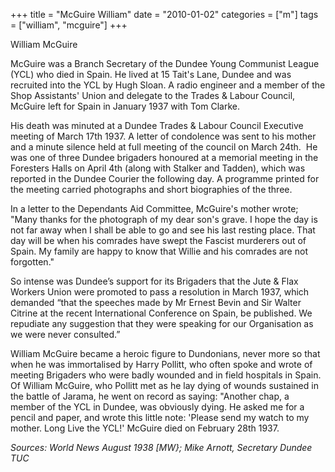 +++
title = "McGuire William"
date = "2010-01-02"
categories = ["m"]
tags = ["william", "mcguire"]
+++

William McGuire

McGuire was a Branch Secretary of the Dundee Young Communist League (YCL) who died in Spain. He lived at 15 Tait's Lane, Dundee and was recruited into the YCL by Hugh Sloan. A radio engineer and a member of the Shop Assistants' Union and delegate to the Trades & Labour Council, McGuire left for Spain in January 1937 with Tom Clarke. 

His death was minuted at a Dundee Trades & Labour Council Executive meeting of March 17th 1937. A letter of condolence was sent to his mother and a minute silence held at full meeting of the council on March 24th.  He was one of three Dundee brigaders honoured at a memorial meeting in the Foresters Halls on April 4th (along with Stalker and Tadden), which was reported in the Dundee Courier the following day. A programme printed for the meeting carried photographs and short biographies of the three.

In a letter to the Dependants Aid Committee, McGuire's mother wrote; "Many thanks for the photograph of my dear son's grave. I hope the day is not far away when I shall be able to go and see his last resting place. That day will be when his comrades have swept the Fascist murderers out of Spain. My family are happy to know that Willie and his comrades are not forgotten."

So intense was Dundee’s support for its Brigaders that the Jute & Flax Workers Union were promoted to pass a resolution in March 1937, which demanded “that the speeches made by Mr Ernest Bevin and Sir Walter Citrine at the recent International Conference on Spain, be published. We repudiate any suggestion that they were speaking for our Organisation as we were never consulted.”

William McGuire became a heroic figure to Dundonians, never more so that when he was immortalised by Harry Pollitt, who often spoke and wrote of meeting Brigaders who were badly wounded and in field hospitals in Spain. Of William McGuire, who Pollitt met as he lay dying of wounds sustained in the battle of Jarama, he went on record as saying: "Another chap, a member of the YCL in Dundee, was obviously dying. He asked me for a pencil and paper, and wrote this little note: 'Please send my watch to my mother. Long Live the YCL!' McGuire died on February 28th 1937. 

  
_Sources: World News August 1938 \[MW};_ _Mike Arnott, Secretary Dundee_ _TUC_
